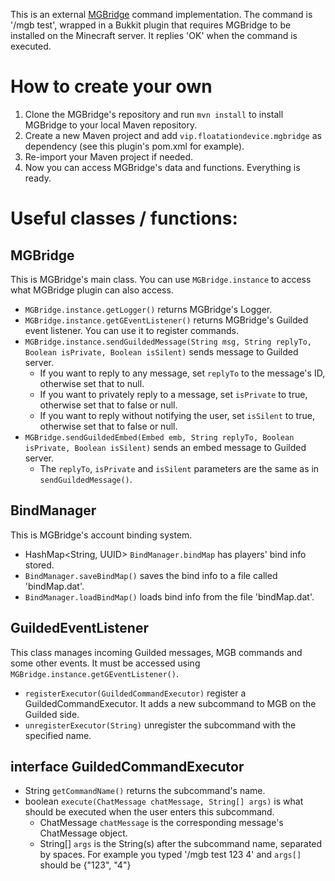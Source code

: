 This is an external [MGBridge](https://github.com/MCUmbrella/MGBridge) command implementation.
The command is '/mgb test', wrapped in a Bukkit plugin that requires MGBridge to be installed on the Minecraft server.
It replies 'OK' when the command is executed.
# How to create your own
1. Clone the MGBridge's repository and run `mvn install` to install MGBridge to your local Maven repository.
2. Create a new Maven project and add `vip.floatationdevice.mgbridge` as dependency (see this plugin's pom.xml for example).
3. Re-import your Maven project if needed.
4. Now you can access MGBridge's data and functions. Everything is ready.

# Useful classes / functions:
## MGBridge
This is MGBridge's main class. You can use `MGBridge.instance` to access what MGBridge plugin can also access.
- `MGBridge.instance.getLogger()` returns MGBridge's Logger.
- `MGBridge.instance.getGEventListener()` returns MGBridge's Guilded event listener. You can use it to register commands.
- `MGBridge.instance.sendGuildedMessage(String msg, String replyTo, Boolean isPrivate, Boolean isSilent)` sends message to Guilded server. 
  - If you want to reply to any message, set `replyTo` to the message's ID, otherwise set that to null.
  - If you want to privately reply to a message, set `isPrivate` to true, otherwise set that to false or null.
  - If you want to reply without notifying the user, set `isSilent` to true, otherwise set that to false or null.
- `MGBridge.sendGuildedEmbed(Embed emb, String replyTo, Boolean isPrivate, Boolean isSilent)` sends an embed message to Guilded server.
  - The `replyTo`, `isPrivate` and `isSilent` parameters are the same as in `sendGuildedMessage()`.
## BindManager
This is MGBridge's account binding system.
-  HashMap<String, UUID> `BindManager.bindMap` has players' bind info stored.
- `BindManager.saveBindMap()` saves the bind info to a file called 'bindMap.dat'.
- `BindManager.loadBindMap()` loads bind info from the file 'bindMap.dat'.
## GuildedEventListener
This class manages incoming Guilded messages, MGB commands and some other events. It must be accessed using `MGBridge.instance.getGEventListener()`.
- `registerExecutor(GuildedCommandExecutor)` register a GuildedCommandExecutor. It adds a new subcommand to MGB on the Guilded side.
- `unregisterExecutor(String)` unregister the subcommand with the specified name.
## interface GuildedCommandExecutor
- String `getCommandName()` returns the subcommand's name.
- boolean `execute(ChatMessage chatMessage, String[] args)` is what should be executed when the user enters this subcommand.
  - ChatMessage `chatMessage` is the corresponding message's ChatMessage object.
  - String[] `args` is the String(s) after the subcommand name, separated by spaces. For example you typed '/mgb test 123 4' and `args[]` should be {"123", "4"}
